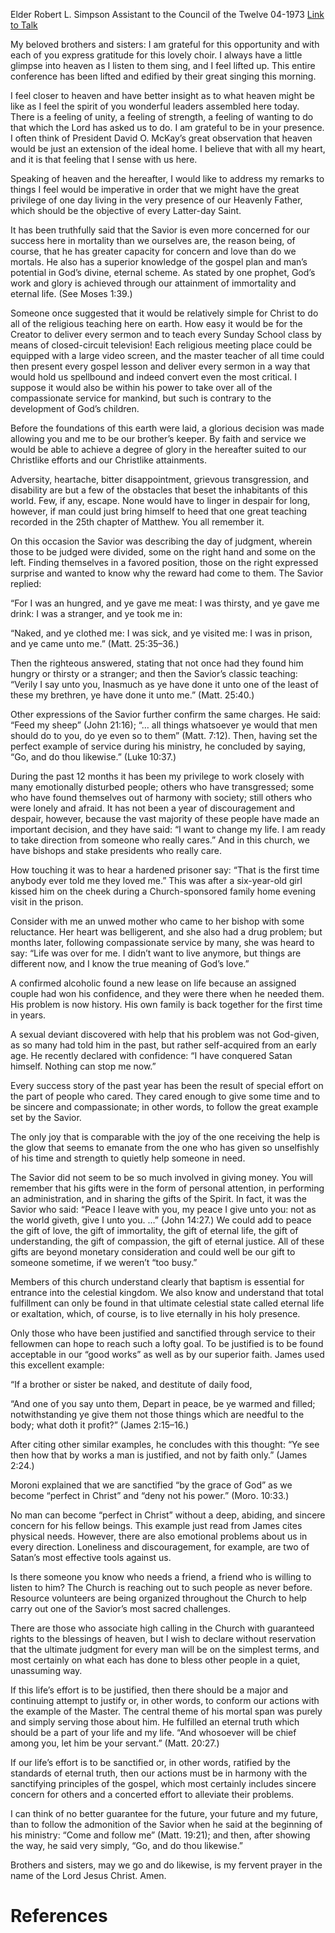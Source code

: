 Elder Robert L. Simpson
Assistant to the Council of the Twelve
04-1973
[Link to Talk](https://www.churchofjesuschrist.org/study/general-conference/1973/04/go-and-do-thou-likewise?lang=eng)

My beloved brothers and sisters: I am grateful for this opportunity and with each of you express gratitude for this lovely choir. I always have a little glimpse into heaven as I listen to them sing, and I feel lifted up. This entire conference has been lifted and edified by their great singing this morning.

I feel closer to heaven and have better insight as to what heaven might be like as I feel the spirit of you wonderful leaders assembled here today. There is a feeling of unity, a feeling of strength, a feeling of wanting to do that which the Lord has asked us to do. I am grateful to be in your presence. I often think of President David O. McKay’s great observation that heaven would be just an extension of the ideal home. I believe that with all my heart, and it is that feeling that I sense with us here.

Speaking of heaven and the hereafter, I would like to address my remarks to things I feel would be imperative in order that we might have the great privilege of one day living in the very presence of our Heavenly Father, which should be the objective of every Latter-day Saint.

It has been truthfully said that the Savior is even more concerned for our success here in mortality than we ourselves are, the reason being, of course, that he has greater capacity for concern and love than do we mortals. He also has a superior knowledge of the gospel plan and man’s potential in God’s divine, eternal scheme. As stated by one prophet, God’s work and glory is achieved through our attainment of immortality and eternal life. (See Moses 1:39.)

Someone once suggested that it would be relatively simple for Christ to do all of the religious teaching here on earth. How easy it would be for the Creator to deliver every sermon and to teach every Sunday School class by means of closed-circuit television! Each religious meeting place could be equipped with a large video screen, and the master teacher of all time could then present every gospel lesson and deliver every sermon in a way that would hold us spellbound and indeed convert even the most critical. I suppose it would also be within his power to take over all of the compassionate service for mankind, but such is contrary to the development of God’s children.

Before the foundations of this earth were laid, a glorious decision was made allowing you and me to be our brother’s keeper. By faith and service we would be able to achieve a degree of glory in the hereafter suited to our Christlike efforts and our Christlike attainments.

Adversity, heartache, bitter disappointment, grievous transgression, and disability are but a few of the obstacles that beset the inhabitants of this world. Few, if any, escape. None would have to linger in despair for long, however, if man could just bring himself to heed that one great teaching recorded in the 25th chapter of Matthew. You all remember it.

On this occasion the Savior was describing the day of judgment, wherein those to be judged were divided, some on the right hand and some on the left. Finding themselves in a favored position, those on the right expressed surprise and wanted to know why the reward had come to them. The Savior replied:

“For I was an hungred, and ye gave me meat: I was thirsty, and ye gave me drink: I was a stranger, and ye took me in:

“Naked, and ye clothed me: I was sick, and ye visited me: I was in prison, and ye came unto me.” (Matt. 25:35–36.)

Then the righteous answered, stating that not once had they found him hungry or thirsty or a stranger; and then the Savior’s classic teaching: “Verily I say unto you, Inasmuch as ye have done it unto one of the least of these my brethren, ye have done it unto me.” (Matt. 25:40.)

Other expressions of the Savior further confirm the same charges. He said: “Feed my sheep” (John 21:16); “… all things whatsoever ye would that men should do to you, do ye even so to them” (Matt. 7:12). Then, having set the perfect example of service during his ministry, he concluded by saying, “Go, and do thou likewise.” (Luke 10:37.)

During the past 12 months it has been my privilege to work closely with many emotionally disturbed people; others who have transgressed; some who have found themselves out of harmony with society; still others who were lonely and afraid. It has not been a year of discouragement and despair, however, because the vast majority of these people have made an important decision, and they have said: “I want to change my life. I am ready to take direction from someone who really cares.” And in this church, we have bishops and stake presidents who really care.

How touching it was to hear a hardened prisoner say: “That is the first time anybody ever told me they loved me.” This was after a six-year-old girl kissed him on the cheek during a Church-sponsored family home evening visit in the prison.

Consider with me an unwed mother who came to her bishop with some reluctance. Her heart was belligerent, and she also had a drug problem; but months later, following compassionate service by many, she was heard to say: “Life was over for me. I didn’t want to live anymore, but things are different now, and I know the true meaning of God’s love.”

A confirmed alcoholic found a new lease on life because an assigned couple had won his confidence, and they were there when he needed them. His problem is now history. His own family is back together for the first time in years.

A sexual deviant discovered with help that his problem was not God-given, as so many had told him in the past, but rather self-acquired from an early age. He recently declared with confidence: “I have conquered Satan himself. Nothing can stop me now.”

Every success story of the past year has been the result of special effort on the part of people who cared. They cared enough to give some time and to be sincere and compassionate; in other words, to follow the great example set by the Savior.

The only joy that is comparable with the joy of the one receiving the help is the glow that seems to emanate from the one who has given so unselfishly of his time and strength to quietly help someone in need.

The Savior did not seem to be so much involved in giving money. You will remember that his gifts were in the form of personal attention, in performing an administration, and in sharing the gifts of the Spirit. In fact, it was the Savior who said: “Peace I leave with you, my peace I give unto you: not as the world giveth, give I unto you. …” (John 14:27.) We could add to peace the gift of love, the gift of immortality, the gift of eternal life, the gift of understanding, the gift of compassion, the gift of eternal justice. All of these gifts are beyond monetary consideration and could well be our gift to someone sometime, if we weren’t “too busy.”

Members of this church understand clearly that baptism is essential for entrance into the celestial kingdom. We also know and understand that total fulfillment can only be found in that ultimate celestial state called eternal life or exaltation, which, of course, is to live eternally in his holy presence.

Only those who have been justified and sanctified through service to their fellowmen can hope to reach such a lofty goal. To be justified is to be found acceptable in our “good works” as well as by our superior faith. James used this excellent example:

“If a brother or sister be naked, and destitute of daily food,

“And one of you say unto them, Depart in peace, be ye warmed and filled; notwithstanding ye give them not those things which are needful to the body; what doth it profit?” (James 2:15–16.)

After citing other similar examples, he concludes with this thought: “Ye see then how that by works a man is justified, and not by faith only.” (James 2:24.)

Moroni explained that we are sanctified “by the grace of God” as we become “perfect in Christ” and “deny not his power.” (Moro. 10:33.)

No man can become “perfect in Christ” without a deep, abiding, and sincere concern for his fellow beings. This example just read from James cites physical needs. However, there are also emotional problems about us in every direction. Loneliness and discouragement, for example, are two of Satan’s most effective tools against us.

Is there someone you know who needs a friend, a friend who is willing to listen to him? The Church is reaching out to such people as never before. Resource volunteers are being organized throughout the Church to help carry out one of the Savior’s most sacred challenges.

There are those who associate high calling in the Church with guaranteed rights to the blessings of heaven, but I wish to declare without reservation that the ultimate judgment for every man will be on the simplest terms, and most certainly on what each has done to bless other people in a quiet, unassuming way.

If this life’s effort is to be justified, then there should be a major and continuing attempt to justify or, in other words, to conform our actions with the example of the Master. The central theme of his mortal span was purely and simply serving those about him. He fulfilled an eternal truth which should be a part of your life and my life. “And whosoever will be chief among you, let him be your servant.” (Matt. 20:27.)

If our life’s effort is to be sanctified or, in other words, ratified by the standards of eternal truth, then our actions must be in harmony with the sanctifying principles of the gospel, which most certainly includes sincere concern for others and a concerted effort to alleviate their problems.

I can think of no better guarantee for the future, your future and my future, than to follow the admonition of the Savior when he said at the beginning of his ministry: “Come and follow me” (Matt. 19:21); and then, after showing the way, he said very simply, “Go, and do thou likewise.”

Brothers and sisters, may we go and do likewise, is my fervent prayer in the name of the Lord Jesus Christ. Amen.

# References
